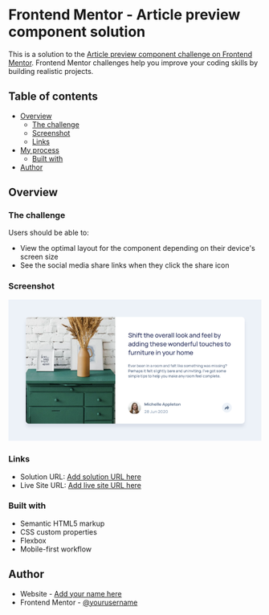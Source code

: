 # Frontend Mentor - Article preview component solution

This is a solution to the [Article preview component challenge on Frontend Mentor](https://www.frontendmentor.io/challenges/article-preview-component-dYBN_pYFT). Frontend Mentor challenges help you improve your coding skills by building realistic projects. 

## Table of contents

- [Overview](#overview)
  - [The challenge](#the-challenge)
  - [Screenshot](#screenshot)
  - [Links](#links)
- [My process](#my-process)
  - [Built with](#built-with)
- [Author](#author)

## Overview

### The challenge

Users should be able to:

- View the optimal layout for the component depending on their device's screen size
- See the social media share links when they click the share icon

### Screenshot

![](./images/screenshot.png)

### Links

- Solution URL: [Add solution URL here](https://github.com/CynicalSandwich/article-preview-component)
- Live Site URL: [Add live site URL here](https://cynicalsandwich.github.io/article-preview-component/)

### Built with

- Semantic HTML5 markup
- CSS custom properties
- Flexbox
- Mobile-first workflow

## Author

- Website - [Add your name here](https://github.com/CynicalSandwich)
- Frontend Mentor - [@yourusername](https://www.frontendmentor.io/profile/CynicalSandwich)
